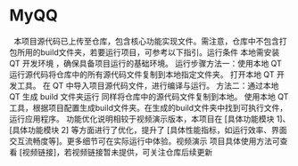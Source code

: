 # MyQQ
​
​
​
本项目源代码已上传至仓库，包含核心功能实现文件。需注意，仓库中不包含打包所用的build文件夹，若要运行项目，可参考以下指引。​
运行条件​
本地需安装 QT 开发环境 ，确保具备项目运行的基础环境。​
运行步骤​
方法一：使用本地 QT 运行源代码​
将仓库中的所有源代码文件复制到本地指定文件夹。​
打开本地 QT 开发工具。​
在 QT 中导入项目源代码文件，进行编译与运行。​
方法二：通过本地 QT 生成 build 文件夹运行​
同样将仓库中的源代码文件复制到本地。​
使用本地 QT 工具，根据项目配置生成build文件夹。​
在生成的build文件夹中找到可执行文件，运行应用程序。​
功能优化说明​
相较于视频演示版本，本项目在 [具体功能模块 1]、[具体功能模块 2] 等方面进行了优化，提升了 [具体性能指标，如运行效率、界面交互流畅度等]。更多细节可在实际运行中体验。​
视频演示​
项目具体使用方法可查看 [视频链接]，若视频链接暂未提供，可关注仓库后续更新
